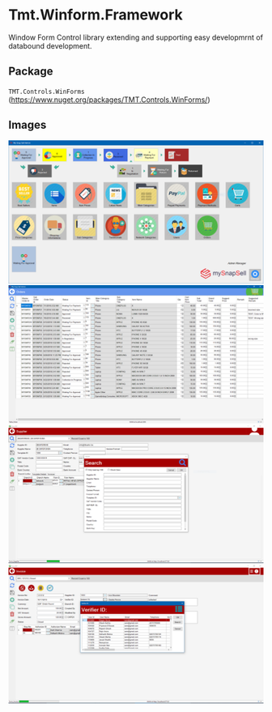 # Tmt.Winform.Framework

Window Form Control library extending and supporting easy developmrnt of databound development.

## Package ##

`TMT.Controls.WinForms` (https://www.nuget.org/packages/TMT.Controls.WinForms/) 

## Images ##

![alt text](screenshots/HomeWindow.PNG "Home Window")
![alt text](screenshots/TableWindow.PNG "Table Window")
![alt text](screenshots/FormWindowWithSearch.PNG "Form Window With Search")
![alt text](screenshots/FormWindowWithLOV.PNG "Form Window With LOV")
